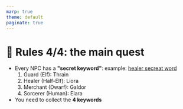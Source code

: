 ```yaml
---
marp: true
theme: default
paginate: true
---
```

# 🏰 Rules 4/4: the main quest

- Every NPC has a **"secret keyword"**: example: [healer secreat word](../../dungeon-master/data/healer_background_and_personality.md#L34)
  1. Guard (Elf): Thrain
  2. Healer (Half-Elf): Liora
  3. Merchant (Dwarf): Galdor
  4. Sorcerer (Human): Elara
- You need to collect the **4 keywords**